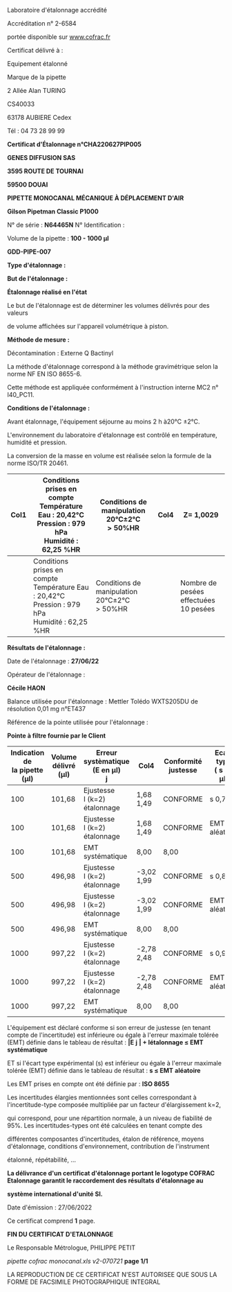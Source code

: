 Laboratoire d'étalonnage accrédité

Accréditation n° 2-6584

portée disponible sur www.cofrac.fr


Certificat délivré à :

Equipement étalonné

Marque de la pipette


2 Allée Alan TURING

CS40033

63178 AUBIERE Cedex

Tél : 04 73 28 99 99

**Certificat d'Étalonnage n°CHA220627PIP005**

**GENES DIFFUSION SAS**

**3595 ROUTE DE TOURNAI**

**59500 DOUAI**


**PIPETTE MONOCANAL MÉCANIQUE À DÉPLACEMENT D'AIR**

**Gilson Pipetman Classic P1000**


N° de série : **N64465N** N° Identification :

Volume de la pipette : **100 - 1000 µl**


**GDD-PIPE-007**


**Type d'étalonnage :**

**But de l'étalonnage :**


**Étalonnage réalisé en l'état**

Le but de l'étalonnage est de déterminer les volumes délivrés pour des valeurs


de volume affichées sur l'appareil volumétrique à piston.


**Méthode de mesure :**


Décontamination : Externe Q Bactinyl


La méthode d'étalonnage correspond à la méthode gravimétrique selon la norme NF EN ISO 8655-6.

Cette méthode est appliquée conformément à l'instruction interne MC2 n° I40_PC11.


**Conditions de l'étalonnage :**


Avant étalonnage, l'équipement séjourne au moins 2 h à20°C ±2°C.


L'environnement du laboratoire d'étalonnage est contrôlé en température, humidité et pression.

La conversion de la masse en volume est réalisée selon la formule de la norme ISO/TR 20461.


|Col1|Conditions prises en compte<br>Température Eau : 20,42°C<br>Pression : 979 hPa<br>Humidité : 62,25 %HR|Conditions de manipulation<br>20°C±2°C<br>> 50%HR|Col4|Z= 1,0029|
|---|---|---|---|---|
||Conditions prises en compte<br>Température Eau : 20,42°C<br>Pression : 979 hPa<br>Humidité : 62,25 %HR|Conditions de manipulation<br>20°C±2°C<br>> 50%HR||Nombre de pesées<br>effectuées<br>10 pesées|


**Résultats de l'étalonnage :**

Date de l'étalonnage : **27/06/22**


Opérateur de l'étalonnage :


**Cécile HAON**


Balance utilisée pour l'étalonnage : Mettler Tolédo WXTS205DU de résolution 0,01 mg n°ET437


Référence de la pointe utilisée pour l'étalonnage :


**Pointe à filtre fournie par le Client**














|Indication de<br>la pipette (µl)|Volume délivré<br>(µl)|Erreur systèmatique<br>(E en µl)<br>j|Col4|Conformité<br>justesse|Ecart type<br>( s en µl)|Conformité<br>Fidélité|
|---|---|---|---|---|---|---|
|100|101,68|Ejustesse<br>I (k=2)<br>étalonnage|1,68<br>1,49|CONFORME|s 0,78|CONFORME|
|100|101,68|Ejustesse<br>I (k=2)<br>étalonnage|1,68<br>1,49|CONFORME|EMT 3<br>aléatoire|EMT 3<br>aléatoire|
|100|101,68|EMT<br>systématique|8,00|8,00|||
|500|496,98|Ejustesse<br>I (k=2)<br>étalonnage|-3,02<br>1,99|CONFORME|s 0,89|CONFORME|
|500|496,98|Ejustesse<br>I (k=2)<br>étalonnage|-3,02<br>1,99|CONFORME|EMT 3<br>aléatoire|EMT 3<br>aléatoire|
|500|496,98|EMT<br>systématique|8,00|8,00|||
|1000|997,22|Ejustesse<br>I (k=2)<br>étalonnage|-2,78<br>2,48|CONFORME|s 0,93|CONFORME|
|1000|997,22|Ejustesse<br>I (k=2)<br>étalonnage|-2,78<br>2,48|CONFORME|EMT 3<br>aléatoire|EMT 3<br>aléatoire|
|1000|997,22|EMT<br>systématique|8,00|8,00|||


L'équipement est déclaré conforme si son erreur de justesse (en tenant compte de l'incertitude) est inférieure ou égale à l'erreur maximale
tolérée (EMT) définie dans le tableau de résultat : **|E** **j** **| + Iétalonnage ≤ EMT** **systématique**

ET si l'écart type expérimental (s) est inférieur ou égale à l'erreur maximale tolérée (EMT) définie dans le tableau de résultat : **s ≤ EMT** **aléatoire**

Les EMT prises en compte ont été définie par : **ISO 8655**

Les incertitudes élargies mentionnées sont celles correspondant à l'incertitude-type composée multipliée par un facteur d'élargissement k=2,

qui correspond, pour une répartition normale, à un niveau de fiabilité de 95%. Les incertitudes-types ont été calculées en tenant compte des

différentes composantes d'incertitudes, étalon de référence, moyens d'étalonnage, conditions d'environnement, contribution de l'instrument

étalonné, répétabilité, ...

**La délivrance d'un certificat d'étalonnage portant le logotype COFRAC Etalonnage garantit le raccordement des résultats d'étalonnage au**

**système international d'unité SI.**


Date d'émission : 27/06/2022

Ce certificat comprend **1** page.

**FIN DU CERTIFICAT D'ETALONNAGE**


Le Responsable Métrologue, PHILIPPE PETIT


_pipette cofrac monocanal.xls v2-070721_ **page 1/1**

LA REPRODUCTION DE CE CERTIFICAT N'EST AUTORISEE QUE SOUS LA FORME DE FACSIMILE PHOTOGRAPHIQUE INTEGRAL

